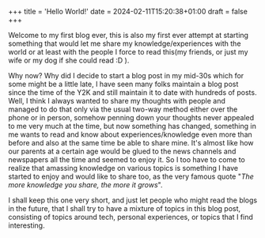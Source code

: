+++
title = 'Hello World!'
date = 2024-02-11T15:20:38+01:00
draft = false
+++

Welcome to my first blog ever, this is also my first ever attempt at starting something that would let me share my knowledge/experiences with the world or at least with the people I force to read this(my friends, or just my wife or my dog if she could read :D ). 

Why now? Why did I decide to start a blog post in my mid-30s which for some might be a little late, I have seen many folks maintain a blog post since the time of the Y2K and still maintain it to date with hundreds of posts. Well, I think I always wanted to share my thoughts with people and managed to do that only via the usual two-way method either over the phone or in person, somehow penning down your thoughts never appealed to me very much at the time, but now something has changed, something in me wants to read and know about experiences/knowledge even more than before and also at the same time be able to share mine. It's almost like how our parents at a certain age would be glued to the news channels and newspapers all the time and seemed to enjoy it. So I too have to come to realize that amassing knowledge on various topics is something I have started to enjoy and would like to share too, as the very famous quote "_The more knowledge you share, the more it grows_".

I shall keep this one very short, and just let people who might read the blogs in the future, that I shall try to have a mixture of topics in this blog post, consisting of topics around tech, personal experiences, or topics that I find interesting.




